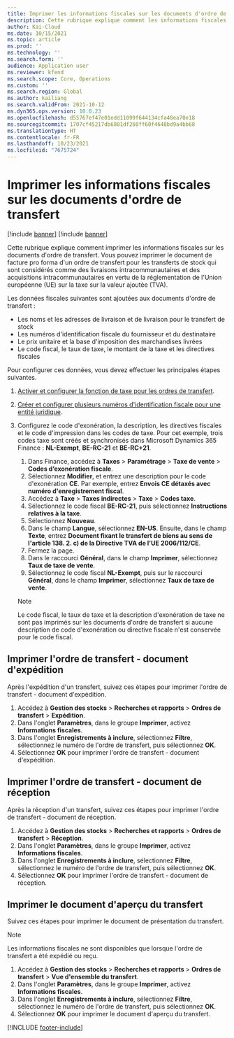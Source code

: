 ```yaml
---
title: Imprimer les informations fiscales sur les documents d'ordre de transfert
description: Cette rubrique explique comment les informations fiscales déterminées par le service de calcul des taxes peuvent être imprimées sur les documents d'ordre de transfert.
author: Kai-Cloud
ms.date: 10/15/2021
ms.topic: article
ms.prod: ''
ms.technology: ''
ms.search.form: ''
audience: Application user
ms.reviewer: kfend
ms.search.scope: Core, Operations
ms.custom: ''
ms.search.region: Global
ms.author: kailiang
ms.search.validFrom: 2021-10-12
ms.dyn365.ops.version: 10.0.23
ms.openlocfilehash: d55767ef47e01edd11099f644134cfa48ea70e18
ms.sourcegitcommit: 1707cf45217db6801df260ff60f4648bd9a4bb68
ms.translationtype: HT
ms.contentlocale: fr-FR
ms.lasthandoff: 10/23/2021
ms.locfileid: "7675724"
---
```

# <a name="print-tax-information-on-transfer-order-documents"></a>Imprimer les informations fiscales sur les documents d'ordre de transfert

[!include [banner](../../includes/banner.md)]
[!include [banner](../../includes/preview-banner.md)]

Cette rubrique explique comment imprimer les informations fiscales sur les documents d'ordre de transfert. Vous pouvez imprimer le document de facture pro forma d'un ordre de transfert pour les transferts de stock qui sont considérés comme des livraisons intracommunautaires et des acquisitions intracommunautaires en vertu de la réglementation de l'Union européenne (UE) sur la taxe sur la valeur ajoutée (TVA). 

Les données fiscales suivantes sont ajoutées aux documents d'ordre de transfert :

- Les noms et les adresses de livraison et de livraison pour le transfert de stock
- Les numéros d'identification fiscale du fournisseur et du destinataire
- Le prix unitaire et la base d'imposition des marchandises livrées
- Le code fiscal, le taux de taxe, le montant de la taxe et les directives fiscales

Pour configurer ces données, vous devez effectuer les principales étapes suivantes.

1. [Activer et configurer la fonction de taxe pour les ordres de transfert](tasks/Tax-feature-support-for-transfer-order.md).
2. [Créer et configurer plusieurs numéros d'identification fiscale pour une entité juridique](emea-multiple-vat-registration-numbers.md).
3. Configurez le code d'exonération, la description, les directives fiscales et le code d'impression dans les codes de taxe. Pour cet exemple, trois codes taxe sont créés et synchronisés dans Microsoft Dynamics 365 Finance : **NL-Exempt**, **BE-RC-21** et **BE-RC+21**.

    1. Dans Finance, accédez à **Taxes** \> **Paramétrage** \> **Taxe de vente** \> **Codes d’exonération fiscale**.
    2. Sélectionnez **Modifier**, et entrez une description pour le code d'exonération **CE**. Par exemple, entrez **Envois CE détaxés avec numéro d'enregistrement fiscal**.
    3. Accédez à **Taxe** \> **Taxes indirectes** \> **Taxe** \> **Codes taxe**.
    4. Sélectionnez le code fiscal **BE-RC-21**, puis sélectionnez **Instructions relatives à la taxe**.
    5. Sélectionnez **Nouveau**.
    6. Dans le champ **Langue**, sélectionnez **EN-US**. Ensuite, dans le champ **Texte**, entrez **Document fixant le transfert de biens au sens de l'article 138. 2. c) de la Directive TVA de l'UE 2006/112/CE**.
    7. Fermez la page.
    8. Dans le raccourci **Général**, dans le champ **Imprimer**, sélectionnez **Taux de taxe de vente**.
    8. Sélectionnez le code fiscal **NL-Exempt**, puis sur le raccourci **Général**, dans le champ **Imprimer**, sélectionnez **Taux de taxe de vente**.

    > [!NOTE] 
    > Le code fiscal, le taux de taxe et la description d'exonération de taxe ne sont pas imprimés sur les documents d'ordre de transfert si aucune description de code d'exonération ou directive fiscale n'est conservée pour le code fiscal.

## <a name="print-the-transfer-order---shipment-document"></a>Imprimer l'ordre de transfert - document d'expédition

Après l'expédition d'un transfert, suivez ces étapes pour imprimer l'ordre de transfert - document d'expédition.

1. Accédez à **Gestion des stocks** \> **Recherches et rapports** \> **Ordres de transfert** \> **Expédition**.
2. Dans l'onglet **Paramètres**, dans le groupe **Imprimer**, activez **Informations fiscales**.
3. Dans l'onglet **Enregistrements à inclure**, sélectionnez **Filtre**, sélectionnez le numéro de l'ordre de transfert, puis sélectionnez **OK**.
4. Sélectionnez **OK** pour imprimer l'ordre de transfert - document d'expédition.

## <a name="print-the-transfer-order---receipt-document"></a>Imprimer l'ordre de transfert - document de réception

Après la réception d'un transfert, suivez ces étapes pour imprimer l'ordre de transfert - document de réception.

1. Accédez à **Gestion des stocks** \> **Recherches et rapports** \> **Ordres de transfert** \> **Réception**.
2. Dans l'onglet **Paramètres**, dans le groupe **Imprimer**, activez **Informations fiscales**.
3. Dans l'onglet **Enregistrements à inclure**, sélectionnez **Filtre**, sélectionnez le numéro de l'ordre de transfert, puis sélectionnez **OK**.
4. Sélectionnez **OK** pour imprimer l'ordre de transfert - document de réception.

## <a name="print-the-transfer-overview-document"></a>Imprimer le document d'aperçu du transfert

Suivez ces étapes pour imprimer le document de présentation du transfert.

> [!NOTE]
> Les informations fiscales ne sont disponibles que lorsque l'ordre de transfert a été expédié ou reçu.

1. Accédez à **Gestion des stocks** \> **Recherches et rapports** \> **Ordres de transfert** \> **Vue d'ensemble du transfert**.
2. Dans l'onglet **Paramètres**, dans le groupe **Imprimer**, activez **Informations fiscales**.
3. Dans l'onglet **Enregistrements à inclure**, sélectionnez **Filtre**, sélectionnez le numéro de l'ordre de transfert, puis sélectionnez **OK**.
4. Sélectionnez **OK** pour imprimer le document d'aperçu du transfert.

[!INCLUDE [footer-include](../../includes/footer-banner.md)]
